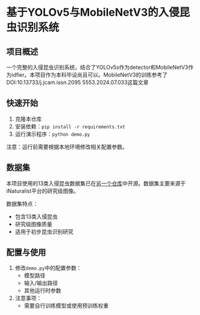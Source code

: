 # 基于YOLOv5与MobileNetV3的入侵昆虫识别系统

## 项目概述

一个完整的入侵昆虫识别系统，结合了YOLOv5s作为detector和MobileNetV3作为idfier。本项目作为本科毕设尚且可以。MobileNetV3的训练参考了DOI:10.13733/j.jcam.issn.2095 5553.2024.07.033这篇文章

## 快速开始

1. 克隆本仓库
2. 安装依赖：`pip install -r requirements.txt`
3. 运行演示程序：`python demo.py`

注意：运行前需要根据本地环境修改相关配置参数。



## 数据集

本项目使用的13类入侵昆虫数据集已在[另一个仓库](https://github.com/Kiteluo/datasets)中开源。数据集主要来源于iNaturalist平台的研究级图像。

数据集特点：
- 包含13类入侵昆虫
- 研究级图像质量
- 适用于初步昆虫识别研究

## 配置与使用

1. 修改`demo.py`中的配置参数：
   - 模型路径
   - 输入/输出路径
   - 其他运行时参数
2. 注意事项：
   - 需要自行训练模型或使用预训练权重
